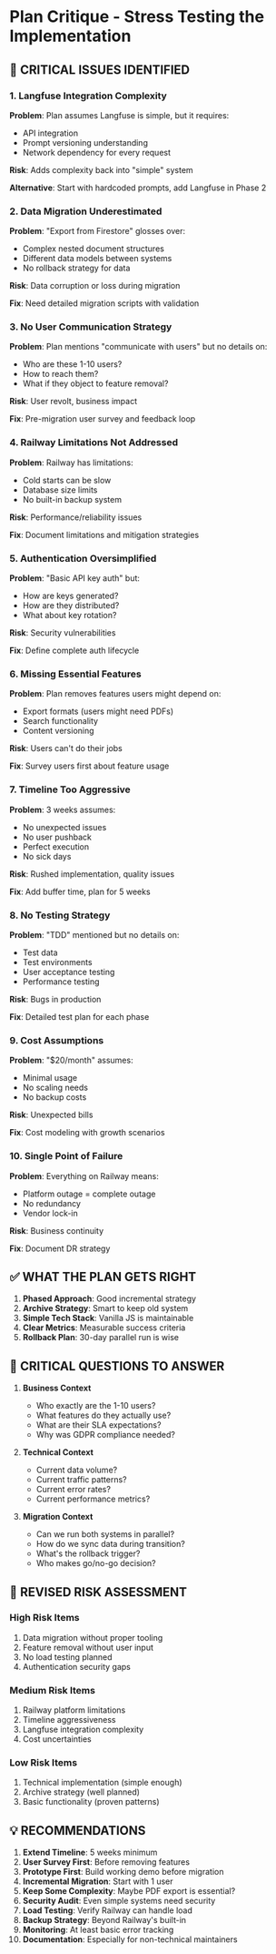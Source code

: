 # Plan Critique - Stress Testing the Implementation

## 🚨 CRITICAL ISSUES IDENTIFIED

### 1. Langfuse Integration Complexity
**Problem**: Plan assumes Langfuse is simple, but it requires:
- API integration
- Prompt versioning understanding
- Network dependency for every request

**Risk**: Adds complexity back into "simple" system

**Alternative**: Start with hardcoded prompts, add Langfuse in Phase 2

### 2. Data Migration Underestimated
**Problem**: "Export from Firestore" glosses over:
- Complex nested document structures
- Different data models between systems
- No rollback strategy for data

**Risk**: Data corruption or loss during migration

**Fix**: Need detailed migration scripts with validation

### 3. No User Communication Strategy
**Problem**: Plan mentions "communicate with users" but no details on:
- Who are these 1-10 users?
- How to reach them?
- What if they object to feature removal?

**Risk**: User revolt, business impact

**Fix**: Pre-migration user survey and feedback loop

### 4. Railway Limitations Not Addressed
**Problem**: Railway has limitations:
- Cold starts can be slow
- Database size limits
- No built-in backup system

**Risk**: Performance/reliability issues

**Fix**: Document limitations and mitigation strategies

### 5. Authentication Oversimplified
**Problem**: "Basic API key auth" but:
- How are keys generated?
- How are they distributed?
- What about key rotation?

**Risk**: Security vulnerabilities

**Fix**: Define complete auth lifecycle

### 6. Missing Essential Features
**Problem**: Plan removes features users might depend on:
- Export formats (users might need PDFs)
- Search functionality
- Content versioning

**Risk**: Users can't do their jobs

**Fix**: Survey users first about feature usage

### 7. Timeline Too Aggressive
**Problem**: 3 weeks assumes:
- No unexpected issues
- No user pushback
- Perfect execution
- No sick days

**Risk**: Rushed implementation, quality issues

**Fix**: Add buffer time, plan for 5 weeks

### 8. No Testing Strategy
**Problem**: "TDD" mentioned but no details on:
- Test data
- Test environments
- User acceptance testing
- Performance testing

**Risk**: Bugs in production

**Fix**: Detailed test plan for each phase

### 9. Cost Assumptions
**Problem**: "$20/month" assumes:
- Minimal usage
- No scaling needs
- No backup costs

**Risk**: Unexpected bills

**Fix**: Cost modeling with growth scenarios

### 10. Single Point of Failure
**Problem**: Everything on Railway means:
- Platform outage = complete outage
- No redundancy
- Vendor lock-in

**Risk**: Business continuity

**Fix**: Document DR strategy

## ✅ WHAT THE PLAN GETS RIGHT

1. **Phased Approach**: Good incremental strategy
2. **Archive Strategy**: Smart to keep old system
3. **Simple Tech Stack**: Vanilla JS is maintainable
4. **Clear Metrics**: Measurable success criteria
5. **Rollback Plan**: 30-day parallel run is wise

## 🔧 CRITICAL QUESTIONS TO ANSWER

1. **Business Context**
   - Who exactly are the 1-10 users?
   - What features do they actually use?
   - What are their SLA expectations?
   - Why was GDPR compliance needed?

2. **Technical Context**
   - Current data volume?
   - Current traffic patterns?
   - Current error rates?
   - Current performance metrics?

3. **Migration Context**
   - Can we run both systems in parallel?
   - How do we sync data during transition?
   - What's the rollback trigger?
   - Who makes go/no-go decision?

## 🎯 REVISED RISK ASSESSMENT

### High Risk Items
1. Data migration without proper tooling
2. Feature removal without user input
3. No load testing planned
4. Authentication security gaps

### Medium Risk Items
1. Railway platform limitations
2. Timeline aggressiveness
3. Langfuse integration complexity
4. Cost uncertainties

### Low Risk Items
1. Technical implementation (simple enough)
2. Archive strategy (well planned)
3. Basic functionality (proven patterns)

## 💡 RECOMMENDATIONS

1. **Extend Timeline**: 5 weeks minimum
2. **User Survey First**: Before removing features
3. **Prototype First**: Build working demo before migration
4. **Incremental Migration**: Start with 1 user
5. **Keep Some Complexity**: Maybe PDF export is essential?
6. **Security Audit**: Even simple systems need security
7. **Load Testing**: Verify Railway can handle load
8. **Backup Strategy**: Beyond Railway's built-in
9. **Monitoring**: At least basic error tracking
10. **Documentation**: Especially for non-technical maintainers